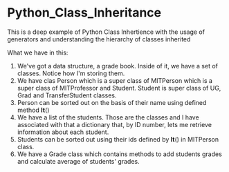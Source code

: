 # Python_Class_Inheritance
This is a deep example of Python Class Inhertience with the usage of generators and understanding the hierarchy of classes inherited

What we have in this:
1. We've got a data structure, a grade book. Inside of it, we have a set of classes. Notice how I'm storing them. 
2. We have clas Person which is a super class of MITPerson which is a super class of MITProfessor and Student. Student is super class of UG, Grad and TransferStudent classes.
3. Person can be sorted out on the basis of their name using defined method __lt__()
4. We have a list of the students. Those are the classes and I have associated with that a dictionary that, by ID number, lets me retrieve information about each student.
5. Students can be sorted out using their ids defined by __lt__() in MITPerson class.
6. We have a Grade class which contains methods to add students grades and calculate average of students' grades.
